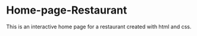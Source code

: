# Home-page-Restaurant
This is an interactive home page for a restaurant created with html and css.
